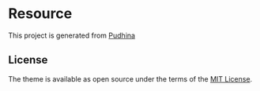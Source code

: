 # Resource

This project is generated from [Pudhina](https://github.com/knhash/Pudhina)

## License

The theme is available as open source under the terms of the [MIT License](http://opensource.org/licenses/MIT).
